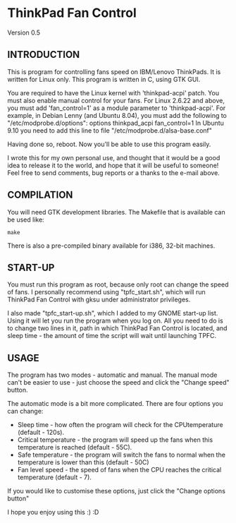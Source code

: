 ThinkPad Fan Control
============================

Version 0.5



INTRODUCTION
---------------------
This is program for controlling fans speed on IBM/Lenovo ThinkPads. It is written
for Linux only. This program is written in C, using GTK GUI.
 
You are required to have the Linux kernel with 'thinkpad-acpi' patch.
You must also enable manual control for your fans. For Linux 2.6.22 and above,
you must add 'fan_control=1' as a module parameter to 'thinkpad-acpi'.
For example, in Debian Lenny (and Ubuntu 8.04), you must add the following
to "/etc/modprobe.d/options":
        options thinkpad_acpi fan_control=1
In Ubuntu 9.10 you need to add this line to file "/etc/modprobe.d/alsa-base.conf"
 
Having done so, reboot. Now you'll be able to use this program easily.
 
I wrote this for my own personal use, and thought that it would be a good idea
to release it to the world, and hope that it will be useful to someone!
Feel free to send comments, bug reports or a thanks to the e-mail above.


COMPILATION
---------------------
You will need GTK development libraries. The Makefile that is available can
be used like:

    make

There is also a pre-compiled binary available for i386, 32-bit machines.

START-UP
---------------------------------
You must run this program as root, because only root can change the speed of fans.
I personally recommend using "tpfc_start.sh", which will run ThinkPad Fan Control
with gksu under administrator privileges.
 
I also made "tpfc_start-up.sh", which I added to my GNOME start-up list.
Using it will let you run the program when you log on. All you need to do is to
change two lines in it, path in which ThinkPad Fan Control is located, and sleep
time - the amount of time the script will wait until launching TPFC.


USAGE
--------------------
The program has two modes - automatic and manual. The manual mode can't be easier
to use - just choose the speed and click the "Change speed" button.

The automatic mode is a bit more complicated. There are four options you can change:

* Sleep time - how often the program will check for the CPUtemperature (default - 120s).
* Critical temperature - the program will speed up the fans when this temperature is reached (default - 55C).
* Safe temperature - the program will switch the fans to normal when the temperature is lower than this (default - 50C)
* Fan level speed - the speed of fans when the CPU reaches the critical temperature (default - 7).
 
If you would like to customise these options, just click the 
"Change options button"


I hope you enjoy using this :) :D

